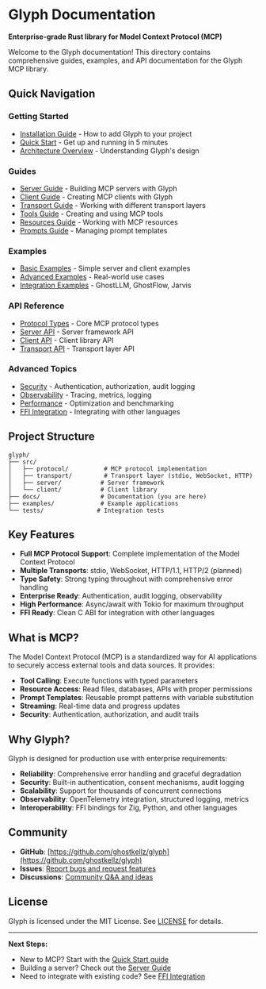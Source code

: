 # Glyph Documentation

**Enterprise-grade Rust library for Model Context Protocol (MCP)**

Welcome to the Glyph documentation! This directory contains comprehensive guides, examples, and API documentation for the Glyph MCP library.

## Quick Navigation

### Getting Started
- [Installation Guide](installation.md) - How to add Glyph to your project
- [Quick Start](quickstart.md) - Get up and running in 5 minutes
- [Architecture Overview](architecture.md) - Understanding Glyph's design

### Guides
- [Server Guide](guides/server.md) - Building MCP servers with Glyph
- [Client Guide](guides/client.md) - Creating MCP clients with Glyph
- [Transport Guide](guides/transports.md) - Working with different transport layers
- [Tools Guide](guides/tools.md) - Creating and using MCP tools
- [Resources Guide](guides/resources.md) - Working with MCP resources
- [Prompts Guide](guides/prompts.md) - Managing prompt templates

### Examples
- [Basic Examples](examples/basic.md) - Simple server and client examples
- [Advanced Examples](examples/advanced.md) - Real-world use cases
- [Integration Examples](examples/integrations.md) - GhostLLM, GhostFlow, Jarvis

### API Reference
- [Protocol Types](api/protocol.md) - Core MCP protocol types
- [Server API](api/server.md) - Server framework API
- [Client API](api/client.md) - Client library API
- [Transport API](api/transport.md) - Transport layer API

### Advanced Topics
- [Security](advanced/security.md) - Authentication, authorization, audit logging
- [Observability](advanced/observability.md) - Tracing, metrics, logging
- [Performance](advanced/performance.md) - Optimization and benchmarking
- [FFI Integration](advanced/ffi.md) - Integrating with other languages

## Project Structure

```
glyph/
├── src/
│   ├── protocol/          # MCP protocol implementation
│   ├── transport/         # Transport layer (stdio, WebSocket, HTTP)
│   ├── server/           # Server framework
│   └── client/           # Client library
├── docs/                 # Documentation (you are here)
├── examples/             # Example applications
└── tests/               # Integration tests
```

## Key Features

- **Full MCP Protocol Support**: Complete implementation of the Model Context Protocol
- **Multiple Transports**: stdio, WebSocket, HTTP/1.1, HTTP/2 (planned)
- **Type Safety**: Strong typing throughout with comprehensive error handling
- **Enterprise Ready**: Authentication, audit logging, observability
- **High Performance**: Async/await with Tokio for maximum throughput
- **FFI Ready**: Clean C ABI for integration with other languages

## What is MCP?

The Model Context Protocol (MCP) is a standardized way for AI applications to securely access external tools and data sources. It provides:

- **Tool Calling**: Execute functions with typed parameters
- **Resource Access**: Read files, databases, APIs with proper permissions
- **Prompt Templates**: Reusable prompt patterns with variable substitution
- **Streaming**: Real-time data and progress updates
- **Security**: Authentication, authorization, and audit trails

## Why Glyph?

Glyph is designed for production use with enterprise requirements:

- **Reliability**: Comprehensive error handling and graceful degradation
- **Security**: Built-in authentication, consent mechanisms, audit logging
- **Scalability**: Support for thousands of concurrent connections
- **Observability**: OpenTelemetry integration, structured logging, metrics
- **Interoperability**: FFI bindings for Zig, Python, and other languages

## Community

- **GitHub**: [https://github.com/ghostkellz/glyph](https://github.com/ghostkellz/glyph)
- **Issues**: [Report bugs and request features](https://github.com/ghostkellz/glyph/issues)
- **Discussions**: [Community Q&A and ideas](https://github.com/ghostkellz/glyph/discussions)

## License

Glyph is licensed under the MIT License. See [LICENSE](../LICENSE) for details.

---

**Next Steps:**
- New to MCP? Start with the [Quick Start guide](quickstart.md)
- Building a server? Check out the [Server Guide](guides/server.md)
- Need to integrate with existing code? See [FFI Integration](advanced/ffi.md)